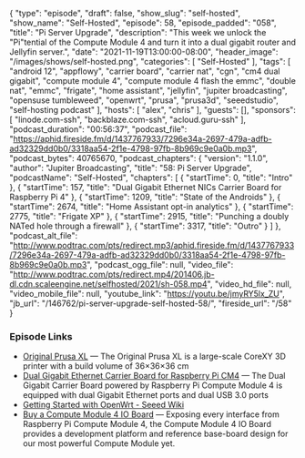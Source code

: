 {
  "type": "episode",
  "draft": false,
  "show_slug": "self-hosted",
  "show_name": "Self-Hosted",
  "episode": 58,
  "episode_padded": "058",
  "title": "Pi Server Upgrade",
  "description": "This week we unlock the \"Pi\"tential of the Compute Module 4 and turn it into a dual gigabit router and Jellyfin server.",
  "date": "2021-11-19T13:00:00-08:00",
  "header_image": "/images/shows/self-hosted.png",
  "categories": [
    "Self-Hosted"
  ],
  "tags": [
    "android 12",
    "appflowy",
    "carrier board",
    "carrier nat",
    "cgn",
    "cm4 dual gigabit",
    "compute module 4",
    "compute module 4 flash the emmc",
    "double nat",
    "emmc",
    "frigate",
    "home assistant",
    "jellyfin",
    "jupiter broadcasting",
    "opensuse tumbleweed",
    "openwrt",
    "prusa",
    "prusa3d",
    "seeedstudio",
    "self-hosting podcast"
  ],
  "hosts": [
    "alex",
    "chris"
  ],
  "guests": [],
  "sponsors": [
    "linode.com-ssh",
    "backblaze.com-ssh",
    "acloud.guru-ssh"
  ],
  "podcast_duration": "00:56:37",
  "podcast_file": "https://aphid.fireside.fm/d/1437767933/7296e34a-2697-479a-adfb-ad32329dd0b0/3318aa54-2f1e-4798-97fb-8b969c9e0a0b.mp3",
  "podcast_bytes": 40765670,
  "podcast_chapters": {
    "version": "1.1.0",
    "author": "Jupiter Broadcasting",
    "title": "58: Pi Server Upgrade",
    "podcastName": "Self-Hosted",
    "chapters": [
      {
        "startTime": 0,
        "title": "Intro"
      },
      {
        "startTime": 157,
        "title": "Dual Gigabit Ethernet NICs Carrier Board for Raspberry Pi 4"
      },
      {
        "startTime": 1209,
        "title": "State of the Androids"
      },
      {
        "startTime": 2674,
        "title": "Home Assistant opt-in analytics"
      },
      {
        "startTime": 2775,
        "title": "Frigate XP"
      },
      {
        "startTime": 2915,
        "title": "Punching a doubly NATed hole through a firewall"
      },
      {
        "startTime": 3317,
        "title": "Outro"
      }
    ]
  },
  "podcast_alt_file": "http://www.podtrac.com/pts/redirect.mp3/aphid.fireside.fm/d/1437767933/7296e34a-2697-479a-adfb-ad32329dd0b0/3318aa54-2f1e-4798-97fb-8b969c9e0a0b.mp3",
  "podcast_ogg_file": null,
  "video_file": "http://www.podtrac.com/pts/redirect.mp4/201406.jb-dl.cdn.scaleengine.net/selfhosted/2021/sh-058.mp4",
  "video_hd_file": null,
  "video_mobile_file": null,
  "youtube_link": "https://youtu.be/jmyRY5lx_ZU",
  "jb_url": "/146762/pi-server-upgrade-self-hosted-58/",
  "fireside_url": "/58"
}


### Episode Links

  * [Original Prusa XL](https://www.prusa3d.com/product/original-prusa-xl-2/ "Original Prusa XL") — The Original Prusa XL is a large-scale CoreXY 3D printer with a build volume of 36×36×36 cm
  * [Dual Gigabit Ethernet Carrier Board for Raspberry Pi CM4](https://www.seeedstudio.com/Dual-GbE-Carrier-Board-with-4GB-RAM-32GB-eMMC-RPi-CM-4-p-4898.html "Dual Gigabit Ethernet Carrier Board for Raspberry Pi CM4") — The Dual Gigabit Carrier Board powered by Raspberry Pi Compute Module 4 is equipped with dual Gigabit Ethernet ports and dual USB 3.0 ports
  * [Getting Started with OpenWrt - Seeed Wiki](https://wiki.seeedstudio.com/OpenWrt-Getting-Started/ "Getting Started with OpenWrt - Seeed Wiki")
  * [Buy a Compute Module 4 IO Board](https://www.raspberrypi.com/products/compute-module-4-io-board/ "Buy a Compute Module 4 IO Board") — Exposing every interface from Raspberry Pi Compute Module 4, the Compute Module 4 IO Board provides a development platform and reference base-board design for our most powerful Compute Module yet.


